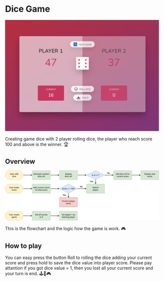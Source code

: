 # Dice Game

![Preview](/Preview.png)

Creating game dice with 2 player rolling dice, the player who reach score 100 and above is the winner. 🏆

## Overview

![Flowchart](/pig-game-flowchart.png)

This is the flowchart and the logic how the game is work. 🎮

## How to play

You can easy press the button Roll to rolling the dice adding your current score and press hold to save the dice value into player score. Please pay attantion if you got dice value = 1, then you lost all your current score and your turn is end. 🕹🎲🎮
